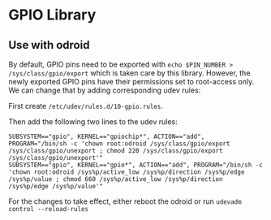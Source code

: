 GPIO Library
============

Use with odroid
---------------
By default, GPIO pins need to be exported with
`echo $PIN_NUMBER > /sys/class/gpio/export`
which is taken care by this library. However, the newly exported GPIO pins
have their permissions set to root-access only. We can change that by adding
corresponding udev rules:

First create `/etc/udev/rules.d/10-gpio.rules`.

Then add the following two lines to the udev rules:
```
SUBSYSTEM=="gpio", KERNEL=="gpiochip*", ACTION=="add", PROGRAM="/bin/sh -c 'chown root:odroid /sys/class/gpio/export /sys/class/gpio/unexport ; chmod 220 /sys/class/gpio/export /sys/class/gpio/unexport'"
SUBSYSTEM=="gpio", KERNEL=="gpio*", ACTION=="add", PROGRAM="/bin/sh -c 'chown root:odroid /sys%p/active_low /sys%p/direction /sys%p/edge /sys%p/value ; chmod 660 /sys%p/active_low /sys%p/direction /sys%p/edge /sys%p/value'"
```

For the changes to take effect, either reboot the odroid or run
`udevadm control --reload-rules`
